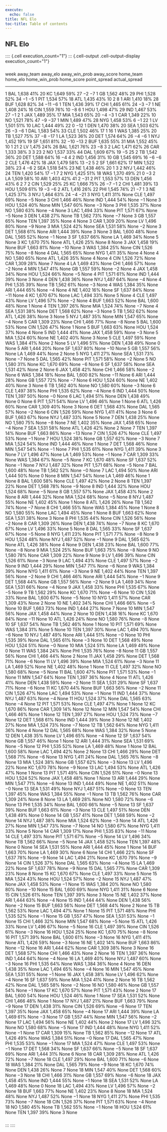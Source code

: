 ```yaml
---
execute:
  echo: false
title: NFL Elo
toc-title: Table of contents
---
```


## NFL Elo

:::: {.cell execution_count="1"}
::: {.cell-output .cell-output-display execution_count="1"}
<div id="kzmqzyuwft" style="padding-left:0px;padding-right:0px;padding-top:10px;padding-bottom:10px;overflow-x:auto;overflow-y:auto;width:auto;height:auto;">
<style>
#kzmqzyuwft table {
          font-family: -apple-system, BlinkMacSystemFont, 'Segoe UI', Roboto, Oxygen, Ubuntu, Cantarell, 'Helvetica Neue', 'Fira Sans', 'Droid Sans', Arial, sans-serif;
          -webkit-font-smoothing: antialiased;
          -moz-osx-font-smoothing: grayscale;
        }

#kzmqzyuwft thead, tbody, tfoot, tr, td, th { border-style: none; }
 tr { background-color: transparent; }
#kzmqzyuwft p { margin: 0; padding: 0; }
 #kzmqzyuwft .gt_table { display: table; border-collapse: collapse; line-height: normal; margin-left: auto; margin-right: auto; color: #333333; font-size: 16px; font-weight: normal; font-style: normal; background-color: #FFFFFF; width: auto; border-top-style: solid; border-top-width: 2px; border-top-color: #A8A8A8; border-right-style: none; border-right-width: 2px; border-right-color: #D3D3D3; border-bottom-style: solid; border-bottom-width: 2px; border-bottom-color: #A8A8A8; border-left-style: none; border-left-width: 2px; border-left-color: #D3D3D3; }
 #kzmqzyuwft .gt_caption { padding-top: 4px; padding-bottom: 4px; }
 #kzmqzyuwft .gt_title { color: #333333; font-size: 125%; font-weight: initial; padding-top: 4px; padding-bottom: 4px; padding-left: 5px; padding-right: 5px; border-bottom-color: #FFFFFF; border-bottom-width: 0; }
 #kzmqzyuwft .gt_subtitle { color: #333333; font-size: 85%; font-weight: initial; padding-top: 3px; padding-bottom: 5px; padding-left: 5px; padding-right: 5px; border-top-color: #FFFFFF; border-top-width: 0; }
 #kzmqzyuwft .gt_heading { background-color: #FFFFFF; text-align: center; border-bottom-color: #FFFFFF; border-left-style: none; border-left-width: 1px; border-left-color: #D3D3D3; border-right-style: none; border-right-width: 1px; border-right-color: #D3D3D3; }
 #kzmqzyuwft .gt_bottom_border { border-bottom-style: solid; border-bottom-width: 2px; border-bottom-color: #D3D3D3; }
 #kzmqzyuwft .gt_col_headings { border-top-style: solid; border-top-width: 2px; border-top-color: #D3D3D3; border-bottom-style: solid; border-bottom-width: 2px; border-bottom-color: #D3D3D3; border-left-style: none; border-left-width: 1px; border-left-color: #D3D3D3; border-right-style: none; border-right-width: 1px; border-right-color: #D3D3D3; }
 #kzmqzyuwft .gt_col_heading { color: #333333; background-color: #FFFFFF; font-size: 100%; font-weight: normal; text-transform: inherit; border-left-style: none; border-left-width: 1px; border-left-color: #D3D3D3; border-right-style: none; border-right-width: 1px; border-right-color: #D3D3D3; vertical-align: bottom; padding-top: 5px; padding-bottom: 5px; padding-left: 5px; padding-right: 5px; overflow-x: hidden; }
 #kzmqzyuwft .gt_column_spanner_outer { color: #333333; background-color: #FFFFFF; font-size: 100%; font-weight: normal; text-transform: inherit; padding-top: 0; padding-bottom: 0; padding-left: 4px; padding-right: 4px; }
 #kzmqzyuwft .gt_column_spanner_outer:first-child { padding-left: 0; }
 #kzmqzyuwft .gt_column_spanner_outer:last-child { padding-right: 0; }
 #kzmqzyuwft .gt_column_spanner { border-bottom-style: solid; border-bottom-width: 2px; border-bottom-color: #D3D3D3; vertical-align: bottom; padding-top: 5px; padding-bottom: 5px; overflow-x: hidden; display: inline-block; width: 100%; }
 #kzmqzyuwft .gt_spanner_row { border-bottom-style: hidden; }
 #kzmqzyuwft .gt_group_heading { padding-top: 8px; padding-bottom: 8px; padding-left: 5px; padding-right: 5px; color: #333333; background-color: #FFFFFF; font-size: 100%; font-weight: initial; text-transform: inherit; border-top-style: solid; border-top-width: 2px; border-top-color: #D3D3D3; border-bottom-style: solid; border-bottom-width: 2px; border-bottom-color: #D3D3D3; border-left-style: none; border-left-width: 1px; border-left-color: #D3D3D3; border-right-style: none; border-right-width: 1px; border-right-color: #D3D3D3; vertical-align: middle; text-align: left; }
 #kzmqzyuwft .gt_empty_group_heading { padding: 0.5px; color: #333333; background-color: #FFFFFF; font-size: 100%; font-weight: initial; border-top-style: solid; border-top-width: 2px; border-top-color: #D3D3D3; border-bottom-style: solid; border-bottom-width: 2px; border-bottom-color: #D3D3D3; vertical-align: middle; }
 #kzmqzyuwft .gt_from_md> :first-child { margin-top: 0; }
 #kzmqzyuwft .gt_from_md> :last-child { margin-bottom: 0; }
 #kzmqzyuwft .gt_row { padding-top: 8px; padding-bottom: 8px; padding-left: 5px; padding-right: 5px; margin: 10px; border-top-style: solid; border-top-width: 1px; border-top-color: #D3D3D3; border-left-style: none; border-left-width: 1px; border-left-color: #D3D3D3; border-right-style: none; border-right-width: 1px; border-right-color: #D3D3D3; vertical-align: middle; overflow-x: hidden; }
 #kzmqzyuwft .gt_stub { color: #333333; background-color: #FFFFFF; font-size: 100%; font-weight: initial; text-transform: inherit; border-right-style: solid; border-right-width: 2px; border-right-color: #D3D3D3; padding-left: 5px; padding-right: 5px; }
 #kzmqzyuwft .gt_stub_row_group { color: #333333; background-color: #FFFFFF; font-size: 100%; font-weight: initial; text-transform: inherit; border-right-style: solid; border-right-width: 2px; border-right-color: #D3D3D3; padding-left: 5px; padding-right: 5px; vertical-align: top; }
 #kzmqzyuwft .gt_row_group_first td { border-top-width: 2px; }
 #kzmqzyuwft .gt_row_group_first th { border-top-width: 2px; }
 #kzmqzyuwft .gt_table_body { border-top-style: solid; border-top-width: 2px; border-top-color: #D3D3D3; border-bottom-style: solid; border-bottom-width: 2px; border-bottom-color: #D3D3D3; }
 #kzmqzyuwft .gt_sourcenotes { color: #333333; background-color: #FFFFFF; border-bottom-style: none; border-bottom-width: 2px; border-bottom-color: #D3D3D3; border-left-style: none; border-left-width: 2px; border-left-color: #D3D3D3; border-right-style: none; border-right-width: 2px; border-right-color: #D3D3D3; }
 #kzmqzyuwft .gt_sourcenote { font-size: 90%; padding-top: 4px; padding-bottom: 4px; padding-left: 5px; padding-right: 5px; text-align: left; }
 #kzmqzyuwft .gt_left { text-align: left; }
 #kzmqzyuwft .gt_center { text-align: center; }
 #kzmqzyuwft .gt_right { text-align: right; font-variant-numeric: tabular-nums; }
 #kzmqzyuwft .gt_font_normal { font-weight: normal; }
 #kzmqzyuwft .gt_font_bold { font-weight: bold; }
 #kzmqzyuwft .gt_font_italic { font-style: italic; }
 #kzmqzyuwft .gt_super { font-size: 65%; }
 #kzmqzyuwft .gt_footnote_marks { font-size: 75%; vertical-align: 0.4em; position: initial; }
 #kzmqzyuwft .gt_asterisk { font-size: 100%; vertical-align: 0; }
 
</style>

  week   away_team   away_elo   away_win_prob   away_score   home_team   home_elo   home_win_prob   home_score   point_spread   actual_spread
  ------ ----------- ---------- --------------- ------------ ----------- ---------- --------------- ------------ -------------- ---------------
  1      BAL         1,638      41%             20           KC          1,649      59%             27           −2             −7
  1      GB          1,562      48%             29           PHI         1,528      52%             34           −1             −5
  1      PIT         1,534      57%             18           ATL         1,435      43%             10           2              8
  1      ARI         1,410      18%             28           BUF         1,628      82%             34           −11            −6
  1      TEN         1,436      39%             17           CHI         1,465      61%             24           −3             −7
  1      NE          1,408      24%             16           CIN         1,559      76%             10           −8             6
  1      HOU         1,498      47%             29           IND         1,467      53%             27           −1             2
  1      JAX         1,489      35%             17           MIA         1,543      65%             20           −4             −3
  1      CAR         1,349      22%             10           NO          1,521      78%             47           −9             −37
  1      MIN         1,489      47%             28           NYG         1,458      53%             6            −1             22
  1      LV          1,501      51%             10           LAC         1,444      49%             22           0              −12
  1      DEN         1,470      38%             20           SEA         1,503      62%             26           −3             −6
  1      DAL         1,583      54%             33           CLE         1,502      46%             17           1              16
  1      WAS         1,385      25%             20           TB          1,527      75%             37           −8             −17
  1      LA          1,523      36%             20           DET         1,574      64%             26           −4             −6
  1      NYJ         1,452      19%             19           SF          1,651      81%             32           −10            −13
  2      BUF         1,635      55%             31           MIA         1,552      45%             10           1              21
  2      LV          1,475      24%             26           BAL         1,621      76%             23           −8             3
  2      LAC         1,471      62%             26           CAR         1,333      38%             3            3              23
  2      NO          1,537      33%             44           DAL         1,609      67%             19           −5             25
  2      TB          1,542      36%             20           DET         1,588      64%             16           −4             4
  2      IND         1,456      31%             10           GB          1,545      69%             16           −6             −6
  2      CLE         1,476      42%             18           JAX         1,479      58%             13           −2             5
  2      SF          1,661      62%             17           MIN         1,522      38%             23           4              −6
  2      SEA         1,518      54%             23           NE          1,438      46%             20           1              3
  2      NYJ         1,442      46%             24           TEN         1,420      54%             17           −1             7
  2      NYG         1,425      51%             18           WAS         1,370      49%             21           0              −3
  2      LA          1,509      58%             10           ARI         1,403      42%             41           2              −31
  2      PIT         1,553      57%             13           DEN         1,456      43%             6            2              7
  2      CIN         1,529      25%             25           KC          1,666      75%             26           −7             −1
  2      CHI         1,481      39%             13           HOU         1,509      61%             19           −3             −6
  2      ATL         1,416      26%             22           PHI         1,545      74%             21           −7             1
  3      NE          1,425      37%             3            NYJ         1,464      63%             24           −4             −21
  3      NYG         1,411      31%             None         CLE         1,497      69%             None         −5             None
  3      CHI         1,466      46%             None         IND         1,444      54%             None         −1             None
  3      HOU         1,524      40%             None         MIN         1,547      60%             None         −3             None
  3      PHI         1,535      37%             None         NO          1,580      63%             None         −4             None
  3      LAC         1,494      33%             None         PIT         1,571      67%             None         −5             None
  3      DEN         1,438      27%             None         TB          1,562      73%             None         −7             None
  3      GB          1,557      65%             None         TEN         1,397      35%             None         4              None
  3      CAR         1,309      20%             None         LV          1,496      80%             None         −9             None
  3      MIA         1,524      42%             None         SEA         1,531      58%             None         −2             None
  3      DET         1,568      61%             None         ARI         1,444      39%             None         3              None
  3      BAL         1,600      48%             None         DAL         1,565      52%             None         −1             None
  3      SF          1,637      66%             None         LA          1,469      34%             None         5              None
  3      KC          1,670      75%             None         ATL         1,426      25%             None         8              None
  3      JAX         1,458      19%             None         BUF         1,663      81%             None         −10            None
  3      WAS         1,384      25%             None         CIN         1,526      75%             None         −8             None
  4      DAL         1,565      65%             None         NYG         1,411      35%             None         4              None
  4      NO          1,580      65%             None         ATL         1,426      35%             None         4              None
  4      CIN         1,526      72%             None         CAR         1,309      28%             None         7              None
  4      LA          1,469      43%             None         CHI         1,466      57%             None         −2             None
  4      MIN         1,547      41%             None         GB          1,557      59%             None         −2             None
  4      JAX         1,458      34%             None         HOU         1,524      66%             None         −5             None
  4      PIT         1,571      61%             None         IND         1,444      39%             None         3              None
  4      DEN         1,438      36%             None         NYJ         1,487      64%             None         −4             None
  4      PHI         1,535      39%             None         TB          1,562      61%             None         −3             None
  4      WAS         1,384      35%             None         ARI         1,444      65%             None         −4             None
  4      NE          1,402      16%             None         SF          1,637      84%             None         −11            None
  4      KC          1,670      67%             None         LAC         1,494      33%             None         5              None
  4      CLE         1,497      43%             None         LV          1,496      57%             None         −2             None
  4      BUF         1,663      52%             None         BAL         1,600      48%             None         1              None
  4      TEN         1,397      26%             None         MIA         1,524      74%             None         −7             None
  4      SEA         1,531      38%             None         DET         1,568      62%             None         −3             None
  5      TB          1,562      62%             None         ATL         1,426      38%             None         3              None
  5      NYJ         1,487      35%             None         MIN         1,547      65%             None         −4             None
  5      CAR         1,309      23%             None         CHI         1,466      77%             None         −8             None
  5      BAL         1,600      53%             None         CIN         1,526      47%             None         1              None
  5      BUF         1,663      63%             None         HOU         1,524      37%             None         4              None
  5      IND         1,444      41%             None         JAX         1,458      59%             None         −3             None
  5      MIA         1,524      60%             None         NE          1,402      40%             None         3              None
  5      CLE         1,497      59%             None         WAS         1,384      41%             None         2              None
  5      LV          1,496      51%             None         DEN         1,438      49%             None         0              None
  5      ARI         1,444      20%             None         SF          1,637      80%             None         −10            None
  5      GB          1,557      56%             None         LA          1,469      44%             None         2              None
  5      NYG         1,411      27%             None         SEA         1,531      73%             None         −7             None
  5      DAL         1,565      42%             None         PIT         1,571      58%             None         −2             None
  5      NO          1,580      31%             None         KC          1,670      69%             None         −6             None
  6      SF          1,637      58%             None         SEA         1,531      42%             None         2              None
  6      JAX         1,458      42%             None         CHI         1,466      58%             None         −2             None
  6      WAS         1,384      18%             None         BAL         1,600      82%             None         −11            None
  6      ARI         1,444      28%             None         GB          1,557      72%             None         −7             None
  6      HOU         1,524      60%             None         NE          1,402      40%             None         3              None
  6      TB          1,562      40%             None         NO          1,580      60%             None         −3             None
  6      CLE         1,497      38%             None         PHI         1,535      62%             None         −4             None
  6      IND         1,444      50%             None         TEN         1,397      50%             None         −0             None
  6      LAC         1,494      51%             None         DEN         1,438      49%             None         0              None
  6      PIT         1,571      54%             None         LV          1,496      46%             None         1              None
  6      ATL         1,426      60%             None         CAR         1,309      40%             None         3              None
  6      DET         1,568      43%             None         DAL         1,565      57%             None         −2             None
  6      CIN         1,526      59%             None         NYG         1,411      41%             None         3              None
  6      BUF         1,663      67%             None         NYJ         1,487      33%             None         5              None
  7      DEN         1,438      25%             None         NO          1,580      75%             None         −8             None
  7      NE          1,402      35%             None         JAX         1,458      65%             None         −4             None
  7      SEA         1,531      58%             None         ATL         1,426      42%             None         2              None
  7      TEN         1,397      14%             None         BUF         1,663      86%             None         −13            None
  7      CIN         1,526      47%             None         CLE         1,497      53%             None         −1             None
  7      HOU         1,524      38%             None         GB          1,557      62%             None         −3             None
  7      MIA         1,524      54%             None         IND         1,444      46%             None         1              None
  7      DET         1,568      46%             None         MIN         1,547      54%             None         −1             None
  7      PHI         1,535      61%             None         NYG         1,411      39%             None         3              None
  7      LV          1,496      47%             None         LA          1,469      53%             None         −1             None
  7      CAR         1,309      33%             None         WAS         1,384      67%             None         −5             None
  7      KC          1,670      48%             None         SF          1,637      52%             None         −1             None
  7      NYJ         1,487      32%             None         PIT         1,571      68%             None         −5             None
  7      BAL         1,600      48%             None         TB          1,562      52%             None         −0             None
  7      LAC         1,494      50%             None         ARI         1,444      50%             None         0              None
  8      MIN         1,547      54%             None         LA          1,469      46%             None         1              None
  8      BAL         1,600      58%             None         CLE         1,497      42%             None         2              None
  8      TEN         1,397      22%             None         DET         1,568      78%             None         −9             None
  8      IND         1,444      32%             None         HOU         1,524      68%             None         −5             None
  8      GB          1,557      57%             None         JAX         1,458      43%             None         2              None
  8      ARI         1,444      32%             None         MIA         1,524      68%             None         −5             None
  8      NYJ         1,487      55%             None         NE          1,402      45%             None         1              None
  8      ATL         1,426      26%             None         TB          1,562      74%             None         −7             None
  8      CHI         1,466      55%             None         WAS         1,384      45%             None         1              None
  8      NO          1,580      55%             None         LAC         1,494      45%             None         1              None
  8      BUF         1,663      62%             None         SEA         1,531      38%             None         3              None
  8      PHI         1,535      44%             None         CIN         1,526      56%             None         −2             None
  8      CAR         1,309      26%             None         DEN         1,438      74%             None         −7             None
  8      KC          1,670      67%             None         LV          1,496      33%             None         5              None
  8      DAL         1,565      33%             None         SF          1,637      67%             None         −5             None
  8      NYG         1,411      23%             None         PIT         1,571      77%             None         −8             None
  9      HOU         1,524      48%             None         NYJ         1,487      52%             None         −1             None
  9      DAL         1,565      62%             None         ATL         1,426      38%             None         4              None
  9      DEN         1,438      23%             None         BAL         1,600      77%             None         −8             None
  9      MIA         1,524      25%             None         BUF         1,663      75%             None         −8             None
  9      NO          1,580      78%             None         CAR         1,309      22%             None         9              None
  9      LV          1,496      39%             None         CIN         1,526      61%             None         −3             None
  9      LAC         1,494      43%             None         CLE         1,497      57%             None         −2             None
  9      IND         1,444      29%             None         MIN         1,547      71%             None         −6             None
  9      WAS         1,384      39%             None         NYG         1,411      61%             None         −3             None
  9      NE          1,402      44%             None         TEN         1,397      56%             None         −2             None
  9      CHI         1,466      46%             None         ARI         1,444      54%             None         −1             None
  9      DET         1,568      44%             None         GB          1,557      56%             None         −2             None
  9      LA          1,469      34%             None         SEA         1,531      66%             None         −4             None
  9      JAX         1,458      33%             None         PHI         1,535      67%             None         −5             None
  9      TB          1,562      29%             None         KC          1,670      71%             None         −6             None
  10     CIN         1,526      33%             None         BAL         1,600      67%             None         −5             None
  10     NYG         1,411      57%             None         CAR         1,309      43%             None         2              None
  10     NE          1,402      34%             None         CHI         1,466      66%             None         −5             None
  10     BUF         1,663      73%             None         IND         1,444      27%             None         7              None
  10     MIN         1,547      56%             None         JAX         1,458      44%             None         2              None
  10     DEN         1,438      16%             None         KC          1,670      84%             None         −11            None
  10     ATL         1,426      24%             None         NO          1,580      76%             None         −8             None
  10     SF          1,637      54%             None         TB          1,562      46%             None         1              None
  10     PIT         1,571      69%             None         WAS         1,384      31%             None         5              None
  10     TEN         1,397      30%             None         LAC         1,494      70%             None         −6             None
  10     NYJ         1,487      49%             None         ARI         1,444      51%             None         −0             None
  10     PHI         1,535      39%             None         DAL         1,565      61%             None         −3             None
  10     DET         1,568      49%             None         HOU         1,524      51%             None         −0             None
  10     MIA         1,524      51%             None         LA          1,469      49%             None         0              None
  11     WAS         1,384      24%             None         PHI         1,535      76%             None         −8             None
  11     GB          1,557      56%             None         CHI         1,466      44%             None         2              None
  11     JAX         1,458      29%             None         DET         1,568      71%             None         −6             None
  11     LV          1,496      39%             None         MIA         1,524      61%             None         −3             None
  11     LA          1,469      52%             None         NE          1,402      48%             None         1              None
  11     CLE         1,497      32%             None         NO          1,580      68%             None         −5             None
  11     BAL         1,600      47%             None         PIT         1,571      53%             None         −1             None
  11     MIN         1,547      64%             None         TEN         1,397      36%             None         4              None
  11     ATL         1,426      41%             None         DEN         1,438      59%             None         −2             None
  11     SEA         1,531      29%             None         SF          1,637      71%             None         −6             None
  11     KC          1,670      44%             None         BUF         1,663      56%             None         −2             None
  11     CIN         1,526      47%             None         LAC         1,494      53%             None         −1             None
  11     IND         1,444      37%             None         NYJ         1,487      63%             None         −4             None
  11     HOU         1,524      37%             None         DAL         1,565      63%             None         −4             None
  12     PIT         1,571      53%             None         CLE         1,497      47%             None         1              None
  12     KC          1,670      86%             None         CAR         1,309      14%             None         12             None
  12     MIN         1,547      54%             None         CHI         1,466      46%             None         1              None
  12     TEN         1,397      27%             None         HOU         1,524      73%             None         −7             None
  12     DET         1,568      61%             None         IND         1,444      39%             None         3              None
  12     NE          1,402      27%             None         MIA         1,524      73%             None         −7             None
  12     TB          1,562      64%             None         NYG         1,411      36%             None         4              None
  12     DAL         1,565      68%             None         WAS         1,384      32%             None         5              None
  12     DEN         1,438      35%             None         LV          1,496      65%             None         −4             None
  12     SF          1,637      54%             None         GB          1,557      46%             None         1              None
  12     ARI         1,444      31%             None         SEA         1,531      69%             None         −5             None
  12     PHI         1,535      52%             None         LA          1,469      48%             None         1              None
  12     BAL         1,600      58%             None         LAC         1,494      42%             None         2              None
  13     CHI         1,466      29%             None         DET         1,568      71%             None         −6             None
  13     NYG         1,411      24%             None         DAL         1,565      76%             None         −8             None
  13     MIA         1,524      38%             None         GB          1,557      62%             None         −3             None
  13     LV          1,496      22%             None         KC          1,670      78%             None         −9             None
  13     LAC         1,494      53%             None         ATL         1,426      47%             None         1              None
  13     PIT         1,571      49%             None         CIN         1,526      51%             None         −0             None
  13     HOU         1,524      52%             None         JAX         1,458      48%             None         1              None
  13     ARI         1,444      29%             None         MIN         1,547      71%             None         −6             None
  13     IND         1,444      49%             None         NE          1,402      51%             None         −0             None
  13     SEA         1,531      49%             None         NYJ         1,487      51%             None         −0             None
  13     TEN         1,397      45%             None         WAS         1,384      55%             None         −1             None
  13     TB          1,562      76%             None         CAR         1,309      24%             None         8              None
  13     LA          1,469      28%             None         NO          1,580      72%             None         −6             None
  13     PHI         1,535      34%             None         BAL         1,600      66%             None         −5             None
  13     SF          1,637      39%             None         BUF         1,663      61%             None         −3             None
  13     CLE         1,497      51%             None         DEN         1,438      49%             None         0              None
  14     GB          1,557      41%             None         DET         1,568      59%             None         −2             None
  14     NYJ         1,487      38%             None         MIA         1,524      62%             None         −3             None
  14     ATL         1,426      27%             None         MIN         1,547      73%             None         −7             None
  14     NO          1,580      67%             None         NYG         1,411      33%             None         5              None
  14     CAR         1,309      17%             None         PHI         1,535      83%             None         −11            None
  14     CLE         1,497      33%             None         PIT         1,571      67%             None         −5             None
  14     LV          1,496      34%             None         TB          1,562      66%             None         −5             None
  14     JAX         1,458      52%             None         TEN         1,397      48%             None         0              None
  14     SEA         1,531      55%             None         ARI         1,444      45%             None         1              None
  14     BUF         1,663      70%             None         LA          1,469      30%             None         6              None
  14     CHI         1,466      22%             None         SF          1,637      78%             None         −9             None
  14     LAC         1,494      21%             None         KC          1,670      79%             None         −9             None
  14     CIN         1,526      37%             None         DAL         1,565      63%             None         −4             None
  15     LA          1,469      22%             None         SF          1,637      78%             None         −9             None
  15     DAL         1,565      77%             None         CAR         1,309      23%             None         8              None
  15     KC          1,670      67%             None         CLE         1,497      33%             None         5              None
  15     MIA         1,524      43%             None         HOU         1,524      57%             None         −2             None
  15     NYJ         1,487      47%             None         JAX         1,458      53%             None         −1             None
  15     WAS         1,384      20%             None         NO          1,580      80%             None         −10            None
  15     BAL         1,600      69%             None         NYG         1,411      31%             None         6              None
  15     CIN         1,526      61%             None         TEN         1,397      39%             None         3              None
  15     NE          1,402      37%             None         ARI         1,444      63%             None         −4             None
  15     IND         1,444      44%             None         DEN         1,438      56%             None         −2             None
  15     BUF         1,663      56%             None         DET         1,568      44%             None         2              None
  15     TB          1,562      53%             None         LAC         1,494      47%             None         1              None
  15     PIT         1,571      48%             None         PHI         1,535      52%             None         −1             None
  15     GB          1,557      47%             None         SEA         1,531      53%             None         −1             None
  15     CHI         1,466      32%             None         MIN         1,547      68%             None         −5             None
  15     ATL         1,426      33%             None         LV          1,496      67%             None         −5             None
  16     CLE         1,497      39%             None         CIN         1,526      61%             None         −3             None
  16     HOU         1,524      25%             None         KC          1,670      75%             None         −8             None
  16     PIT         1,571      39%             None         BAL         1,600      61%             None         −3             None
  16     NYG         1,411      41%             None         ATL         1,426      59%             None         −3             None
  16     NE          1,402      14%             None         BUF         1,663      86%             None         −12            None
  16     ARI         1,444      62%             None         CAR         1,309      38%             None         3              None
  16     DET         1,568      57%             None         CHI         1,466      43%             None         2              None
  16     TEN         1,397      36%             None         IND         1,444      64%             None         −4             None
  16     LA          1,469      40%             None         NYJ         1,487      60%             None         −3             None
  16     PHI         1,535      64%             None         WAS         1,384      36%             None         4              None
  16     DEN         1,438      35%             None         LAC         1,494      65%             None         −4             None
  16     MIN         1,547      45%             None         SEA         1,531      55%             None         −1             None
  16     JAX         1,458      38%             None         LV          1,496      62%             None         −4             None
  16     SF          1,637      59%             None         MIA         1,524      41%             None         2              None
  16     TB          1,562      42%             None         DAL         1,565      58%             None         −2             None
  16     NO          1,580      46%             None         GB          1,557      54%             None         −1             None
  17     KC          1,670      57%             None         PIT         1,571      43%             None         2              None
  17     BAL         1,600      54%             None         HOU         1,524      46%             None         1              None
  17     SEA         1,531      52%             None         CHI         1,466      48%             None         1              None
  17     NYJ         1,487      21%             None         BUF         1,663      79%             None         −9             None
  17     DEN         1,438      31%             None         CIN         1,526      69%             None         −6             None
  17     TEN         1,397      35%             None         JAX         1,458      65%             None         −4             None
  17     ARI         1,444      39%             None         LA          1,469      61%             None         −3             None
  17     GB          1,557      44%             None         MIN         1,547      56%             None         −2             None
  17     LAC         1,494      56%             None         NE          1,402      44%             None         2              None
  17     LV          1,496      32%             None         NO          1,580      68%             None         −5             None
  17     IND         1,444      48%             None         NYG         1,411      52%             None         −1             None
  17     CAR         1,309      15%             None         TB          1,562      85%             None         −12            None
  17     ATL         1,426      49%             None         WAS         1,384      51%             None         −0             None
  17     DAL         1,565      47%             None         PHI         1,535      53%             None         −1             None
  17     MIA         1,524      47%             None         CLE         1,497      53%             None         −1             None
  17     DET         1,568      34%             None         SF          1,637      66%             None         −5             None
  18     SF          1,637      69%             None         ARI         1,444      31%             None         6              None
  18     CAR         1,309      28%             None         ATL         1,426      72%             None         −7             None
  18     CLE         1,497      29%             None         BAL         1,600      71%             None         −6             None
  18     WAS         1,384      21%             None         DAL         1,565      79%             None         −9             None
  18     KC          1,670      74%             None         DEN         1,438      26%             None         7              None
  18     MIN         1,547      40%             None         DET         1,568      60%             None         −3             None
  18     CHI         1,466      31%             None         GB          1,557      69%             None         −6             None
  18     JAX         1,458      45%             None         IND         1,444      55%             None         −1             None
  18     SEA         1,531      52%             None         LA          1,469      48%             None         0              None
  18     LAC         1,494      43%             None         LV          1,496      57%             None         −2             None
  18     BUF         1,663      77%             None         NE          1,402      23%             None         8              None
  18     MIA         1,524      48%             None         NYJ         1,487      52%             None         −1             None
  18     NYG         1,411      27%             None         PHI         1,535      73%             None         −7             None
  18     CIN         1,526      37%             None         PIT         1,571      63%             None         −4             None
  18     NO          1,580      45%             None         TB          1,562      55%             None         −1             None
  18     HOU         1,524      61%             None         TEN         1,397      39%             None         3              None

</div>
        
:::
::::
